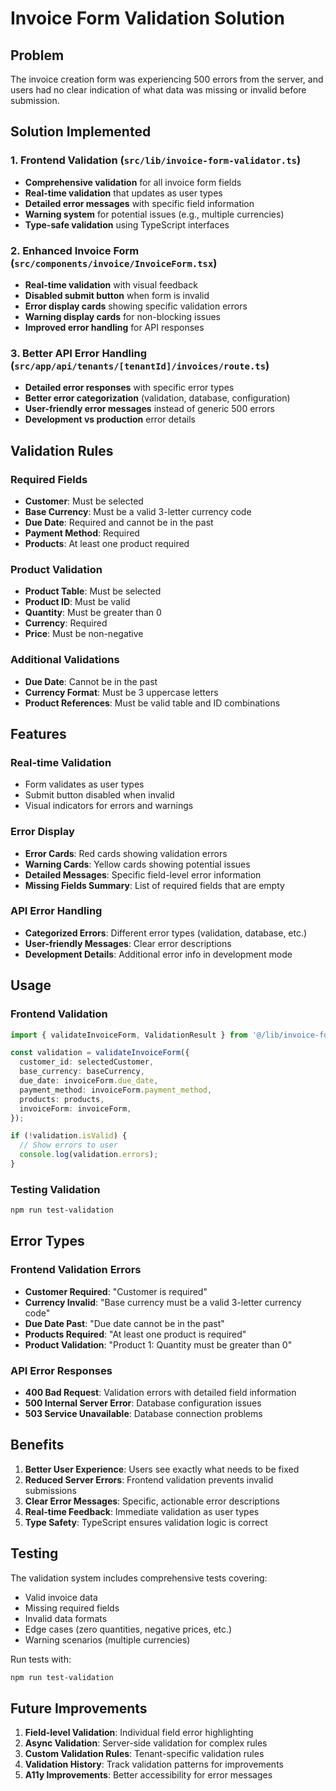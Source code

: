 # Invoice Form Validation Solution

## Problem
The invoice creation form was experiencing 500 errors from the server, and users had no clear indication of what data was missing or invalid before submission.

## Solution Implemented

### 1. Frontend Validation (`src/lib/invoice-form-validator.ts`)
- **Comprehensive validation** for all invoice form fields
- **Real-time validation** that updates as user types
- **Detailed error messages** with specific field information
- **Warning system** for potential issues (e.g., multiple currencies)
- **Type-safe validation** using TypeScript interfaces

### 2. Enhanced Invoice Form (`src/components/invoice/InvoiceForm.tsx`)
- **Real-time validation** with visual feedback
- **Disabled submit button** when form is invalid
- **Error display cards** showing specific validation errors
- **Warning display cards** for non-blocking issues
- **Improved error handling** for API responses

### 3. Better API Error Handling (`src/app/api/tenants/[tenantId]/invoices/route.ts`)
- **Detailed error responses** with specific error types
- **Better error categorization** (validation, database, configuration)
- **User-friendly error messages** instead of generic 500 errors
- **Development vs production** error details

## Validation Rules

### Required Fields
- **Customer**: Must be selected
- **Base Currency**: Must be a valid 3-letter currency code
- **Due Date**: Required and cannot be in the past
- **Payment Method**: Required
- **Products**: At least one product required

### Product Validation
- **Product Table**: Must be selected
- **Product ID**: Must be valid
- **Quantity**: Must be greater than 0
- **Currency**: Required
- **Price**: Must be non-negative

### Additional Validations
- **Due Date**: Cannot be in the past
- **Currency Format**: Must be 3 uppercase letters
- **Product References**: Must be valid table and ID combinations

## Features

### Real-time Validation
- Form validates as user types
- Submit button disabled when invalid
- Visual indicators for errors and warnings

### Error Display
- **Error Cards**: Red cards showing validation errors
- **Warning Cards**: Yellow cards showing potential issues
- **Detailed Messages**: Specific field-level error information
- **Missing Fields Summary**: List of required fields that are empty

### API Error Handling
- **Categorized Errors**: Different error types (validation, database, etc.)
- **User-friendly Messages**: Clear error descriptions
- **Development Details**: Additional error info in development mode

## Usage

### Frontend Validation
```typescript
import { validateInvoiceForm, ValidationResult } from '@/lib/invoice-form-validator';

const validation = validateInvoiceForm({
  customer_id: selectedCustomer,
  base_currency: baseCurrency,
  due_date: invoiceForm.due_date,
  payment_method: invoiceForm.payment_method,
  products: products,
  invoiceForm: invoiceForm,
});

if (!validation.isValid) {
  // Show errors to user
  console.log(validation.errors);
}
```

### Testing Validation
```bash
npm run test-validation
```

## Error Types

### Frontend Validation Errors
- **Customer Required**: "Customer is required"
- **Currency Invalid**: "Base currency must be a valid 3-letter currency code"
- **Due Date Past**: "Due date cannot be in the past"
- **Products Required**: "At least one product is required"
- **Product Validation**: "Product 1: Quantity must be greater than 0"

### API Error Responses
- **400 Bad Request**: Validation errors with detailed field information
- **500 Internal Server Error**: Database configuration issues
- **503 Service Unavailable**: Database connection problems

## Benefits

1. **Better User Experience**: Users see exactly what needs to be fixed
2. **Reduced Server Errors**: Frontend validation prevents invalid submissions
3. **Clear Error Messages**: Specific, actionable error descriptions
4. **Real-time Feedback**: Immediate validation as user types
5. **Type Safety**: TypeScript ensures validation logic is correct

## Testing

The validation system includes comprehensive tests covering:
- Valid invoice data
- Missing required fields
- Invalid data formats
- Edge cases (zero quantities, negative prices, etc.)
- Warning scenarios (multiple currencies)

Run tests with:
```bash
npm run test-validation
```

## Future Improvements

1. **Field-level Validation**: Individual field error highlighting
2. **Async Validation**: Server-side validation for complex rules
3. **Custom Validation Rules**: Tenant-specific validation rules
4. **Validation History**: Track validation patterns for improvements
5. **A11y Improvements**: Better accessibility for error messages
